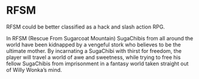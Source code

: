 # RFSM

RFSM could be better classified as a hack and slash action RPG.

In RFSM (Rescue From Sugarcoat Mountain) SugaChibis from all around the world have been kidnapped by a vengeful stork who believes to be the ultimate mother. By incarnating a SugaChibi with thirst for freedom, the player will travel a world of awe and sweetness, while trying to free his fellow SugaChibis from imprisonment in a fantasy world taken straight out of Willy Wonka’s mind.
